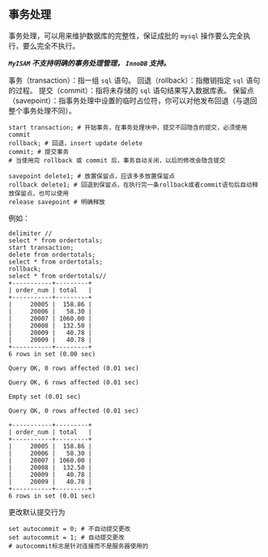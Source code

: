 ## 事务处理

事务处理，可以用来维护数据库的完整性，保证成批的 `mysql` 操作要么完全执行，要么完全不执行。

 ***`MyISAM` 不支持明确的事务处理管理， `InnoDB` 支持。*** 

事务（transaction）：指一组 `sql` 语句。
回退（rollback）：指撤销指定 `sql` 语句的过程。
提交（commit）：指将未存储的 `sql` 语句结果写入数据库表。
保留点（savepoint）：指事务处理中设置的临时占位符，你可以对他发布回退（与退回整个事务处理不同）。

```mysql
start transaction; # 开始事务，在事务处理块中，提交不回隐含的提交，必须使用commit
rollback; # 回退，insert update delete
commit; # 提交事务
# 当使用完 rollback 或 commit 后，事务自动关闭，以后的修改会隐含提交

savepoint delete1; # 放置保留点，应该多多放置保留点
rollback delete1; # 回退到保留点，在执行完一条rollback或者commit语句后自动释放保留点，也可以使用
release savepoint # 明确释放
```

例如：

```mysql
delimiter //
select * from ordertotals;
start transaction;
delete from ordertotals;
select * from ordertotals;
rollback;
select * from ordertotals//
+-----------+---------+
| order_num | total   |
+-----------+---------+
|     20005 |  158.86 |
|     20006 |   58.30 |
|     20007 | 1060.00 |
|     20008 |  132.50 |
|     20009 |   40.78 |
|     20009 |   40.78 |
+-----------+---------+
6 rows in set (0.00 sec)

Query OK, 0 rows affected (0.01 sec)

Query OK, 6 rows affected (0.01 sec)

Empty set (0.01 sec)

Query OK, 0 rows affected (0.01 sec)

+-----------+---------+
| order_num | total   |
+-----------+---------+
|     20005 |  158.86 |
|     20006 |   58.30 |
|     20007 | 1060.00 |
|     20008 |  132.50 |
|     20009 |   40.78 |
|     20009 |   40.78 |
+-----------+---------+
6 rows in set (0.01 sec)
```

更改默认提交行为

```mysql
set autocommit = 0; # 不自动提交更改
set autocommit = 1; # 自动提交更改
# autocommit标志是针对连接而不是服务器使用的
```

